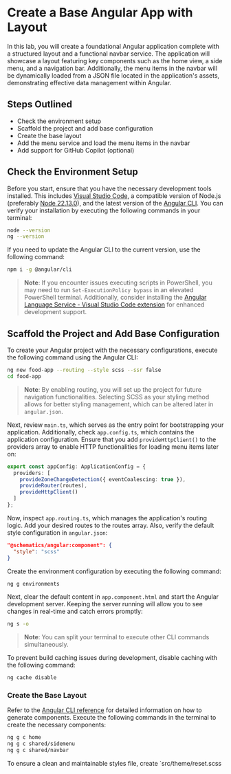 # Create a Base Angular App with Layout  
   
In this lab, you will create a foundational Angular application complete with a structured layout and a functional navbar service. The application will showcase a layout featuring key components such as the home view, a side menu, and a navigation bar. Additionally, the menu items in the navbar will be dynamically loaded from a JSON file located in the application's assets, demonstrating effective data management within Angular.  
   
## Steps Outlined  
- Check the environment setup  
- Scaffold the project and add base configuration  
- Create the base layout  
- Add the menu service and load the menu items in the navbar  
- Add support for GitHub Copilot (optional)  
   
## Check the Environment Setup  
Before you start, ensure that you have the necessary development tools installed. This includes [Visual Studio Code](https://code.visualstudio.com/download), a compatible version of Node.js (preferably [Node 22.13.0](https://nodejs.org/download/release/v22.13.0/)), and the latest version of the [Angular CLI](https://angular.io/cli). You can verify your installation by executing the following commands in your terminal:  
   
```bash  
node --version  
ng --version  
```  
   
If you need to update the Angular CLI to the current version, use the following command:  
   
```bash  
npm i -g @angular/cli  
```  
   
> **Note**: If you encounter issues executing scripts in PowerShell, you may need to run `Set-ExecutionPolicy bypass` in an elevated PowerShell terminal. Additionally, consider installing the [Angular Language Service - Visual Studio Code extension](https://marketplace.visualstudio.com/items?itemName=Angular.ng-template) for enhanced development support.  
   
## Scaffold the Project and Add Base Configuration  
To create your Angular project with the necessary configurations, execute the following command using the Angular CLI:  
   
```bash  
ng new food-app --routing --style scss --ssr false  
cd food-app  
```  
   
> **Note**: By enabling routing, you will set up the project for future navigation functionalities. Selecting SCSS as your styling method allows for better styling management, which can be altered later in `angular.json`.  
   
Next, review `main.ts`, which serves as the entry point for bootstrapping your application. Additionally, check `app.config.ts`, which contains the application configuration. Ensure that you add `provideHttpClient()` to the providers array to enable HTTP functionalities for loading menu items later on:  
   
```typescript  
export const appConfig: ApplicationConfig = {  
  providers: [  
    provideZoneChangeDetection({ eventCoalescing: true }),  
    provideRouter(routes),  
    provideHttpClient()  
  ]  
};  
```  
   
Now, inspect `app.routing.ts`, which manages the application's routing logic. Add your desired routes to the routes array. Also, verify the default style configuration in `angular.json`:  
   
```json  
"@schematics/angular:component": {  
  "style": "scss"  
}  
```  
   
Create the environment configuration by executing the following command:  
   
```bash  
ng g environments  
```  
   
Next, clear the default content in `app.component.html` and start the Angular development server. Keeping the server running will allow you to see changes in real-time and catch errors promptly:  
   
```bash  
ng s -o  
```  
   
> **Note**: You can split your terminal to execute other CLI commands simultaneously.  
   
To prevent build caching issues during development, disable caching with the following command:  
   
```bash  
ng cache disable  
```  
   
### Create the Base Layout  
Refer to the [Angular CLI reference](https://angular.io/cli/generate#component-command) for detailed information on how to generate components. Execute the following commands in the terminal to create the necessary components:  
   
```bash  
ng g c home  
ng g c shared/sidemenu  
ng g c shared/navbar  
```  
   
To ensure a clean and maintainable styles file, create `src/theme/reset.scss